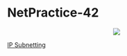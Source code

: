 # NetPractice-42

<p align="center">
  <a href="https://www.youtube.com/@PowerCertAnimatedVideos">
    <img src="https://avinetworks.com/wp-content/uploads/2020/09/Subnet-mask-diagram.png">
  </a>
</p>

[IP Subnetting](https://afrozahmad.com/blog/ip-subnetting-cheat-sheet-free-pdf-for-network-engineers/#ip-subnetting-cheat-sheet-including-cidr-cheat-sheet)
